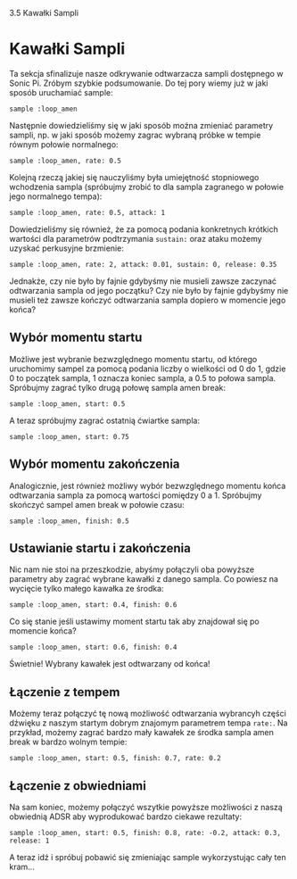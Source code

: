 3.5 Kawałki Sampli

# Kawałki Sampli

Ta sekcja sfinalizuje nasze odkrywanie odtwarzacza sampli dostępnego 
w Sonic Pi. Zróbym szybkie podsumowanie. Do tej pory wiemy już 
w jaki sposób uruchamiać sample:

```
sample :loop_amen
```

Następnie dowiedzieliśmy się w jaki sposób można zmieniać parametry 
sampli, np. w jaki sposób możemy zagrac wybraną próbke w tempie 
równym połowie normalnego: 

```
sample :loop_amen, rate: 0.5
```

Kolejną rzeczą jakiej się nauczyliśmy była umiejętność stopniowego 
wchodzenia sampla (spróbujmy zrobić to dla sampla zagranego w połowie 
jego normalnego tempa):

```
sample :loop_amen, rate: 0.5, attack: 1
```

Dowiedzieliśmy się również, że za pomocą podania konkretnych krótkich 
wartości dla parametrów podtrzymania `sustain:` oraz ataku możemy 
uzyskać perkusyjne brzmienie:

```
sample :loop_amen, rate: 2, attack: 0.01, sustain: 0, release: 0.35
```

Jednakże, czy nie było by fajnie gdybyśmy nie musieli zawsze zaczynać 
odtwarzania sampla od jego początku? Czy nie było by fajnie gdybyśmy 
nie musieli też zawsze kończyć odtwarzania sampla dopiero w momencie 
jego końca?

## Wybór momentu startu

Możliwe jest wybranie bezwzględnego momentu startu, od którego uruchomimy 
sampel za pomocą podania liczby o wielkości od 0 do 1, gdzie 0 to początek 
sampla, 1 oznacza koniec sampla, a 0.5 to połowa sampla. Spróbujmy zagrać 
tylko drugą połowę sampla amen break:

```
sample :loop_amen, start: 0.5
```

A teraz spróbujmy zagrać ostatnią ćwiartke sampla: 

```
sample :loop_amen, start: 0.75
```

## Wybór momentu zakończenia

Analogicznie, jest również możliwy wybór bezwzględnego momentu końca 
odtwarzania sampla za pomocą wartości pomiędzy 0 a 1. Spróbujmy skończyć 
sampel amen break w połowie czasu:

```
sample :loop_amen, finish: 0.5
```

## Ustawianie startu i zakończenia

Nic nam nie stoi na przeszkodzie, abyśmy połączyli oba powyższe parametry 
aby zagrać wybrane kawałki z danego sampla. Co powiesz na wycięcie tylko 
małego kawałka ze środka:

```
sample :loop_amen, start: 0.4, finish: 0.6
```

Co się stanie jeśli ustawimy moment startu tak aby znajdował się 
po momencie końca?

```
sample :loop_amen, start: 0.6, finish: 0.4
```

Świetnie! Wybrany kawałek jest odtwarzany od końca!

## Łączenie z tempem

Możemy teraz połączyć tę nową możliwość odtwarzania wybrancyh części dźwięku 
z naszym startym dobrym znajomym parametrem tempa `rate:`. Na przykład, możemy 
zagrać bardzo mały kawałek ze środka sampla amen break w bardzo wolnym tempie: 

```
sample :loop_amen, start: 0.5, finish: 0.7, rate: 0.2
```

## Łączenie z obwiedniami

Na sam koniec, możemy połączyć wszytkie powyższe możliwości z naszą obwiednią 
ADSR aby wyprodukować bardzo ciekawe rezultaty:

```
sample :loop_amen, start: 0.5, finish: 0.8, rate: -0.2, attack: 0.3, release: 1
```

A teraz idź i spróbuj pobawić się zmieniając sample wykorzystując cały ten kram...
